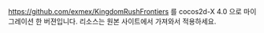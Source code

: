 https://github.com/exmex/KingdomRushFrontiers 
를 cocos2d-X 4.0 으로 마이그레이션 한 버젼입니다.
리소스는 원본 사이트에서 가져와서 적용하세요.
